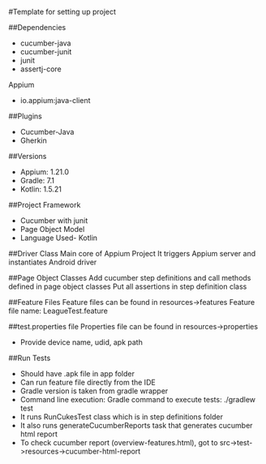 #Template for setting up project

##Dependencies
* cucumber-java
* cucumber-junit
* junit
* assertj-core

Appium
* io.appium:java-client

##Plugins
* Cucumber-Java
* Gherkin

##Versions
* Appium: 1.21.0
* Gradle: 7.1
* Kotlin: 1.5.21

##Project Framework
* Cucumber with junit
* Page Object Model
* Language Used- Kotlin

##Driver Class
Main core of Appium Project
It triggers Appium server and instantiates Android driver

##Page Object Classes
Add cucumber step definitions and call methods defined in page object classes
Put all assertions in step definition class

##Feature Files
Feature files can be found in resources->features
Feature file name: LeagueTest.feature

##test.properties file
Properties file can be found in resources->properties
* Provide device name, udid, apk path

##Run Tests
* Should have .apk file in app folder
* Can run feature file directly from the IDE
* Gradle version is taken from gradle wrapper
* Command line execution: Gradle command to execute tests: ./gradlew test
* It runs RunCukesTest class which is in step definitions folder
* It also runs generateCucumberReports task that generates cucumber html report
* To check cucumber report (overview-features.html), got to src->test->resources->cucumber-html-report